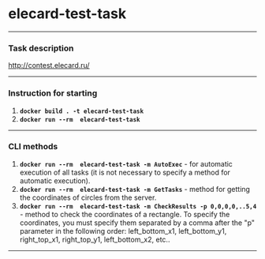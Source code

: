 # elecard-test-task

---
### Task description
<a>http://contest.elecard.ru/</a>

---
### Instruction for starting

1. <b>```docker build . -t elecard-test-task```</b>
2. <b>```docker run --rm  elecard-test-task```</b> 

---

### CLI methods

1. <b>```docker run --rm  elecard-test-task -m AutoExec```</b> - for automatic execution of all tasks (it is not necessary to specify a method for automatic execution).
2. <b>```docker run --rm  elecard-test-task -m GetTasks```</b> - method for getting the coordinates of circles from the server.
3. <b>```docker run --rm  elecard-test-task -m CheckResults -p 0,0,0,0,..5,4```</b> -  method to check the coordinates of a rectangle. To specify the coordinates, you must specify them separated by a comma after the "p" parameter in the following order: left_bottom_x1, left_bottom_y1, right_top_x1, right_top_y1, left_bottom_x2, etc.. 
---